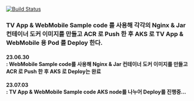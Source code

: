 [![Build Status](https://dev.azure.com/nodamen-dev/GitHub-Pipelines-Java-Docker/_apis/build/status%2Fconstant94-dev.azure-pipeline-0703?branchName=main)](https://dev.azure.com/nodamen-dev/GitHub-Pipelines-Java-Docker/_build/latest?definitionId=23&branchName=main)

### TV App & WebMobile Sample code 를 사용해 각각의 Nginx & Jar 컨테이너 도커 이미지를 만들고 ACR 로 Push 한 후 AKS 로 TV App & WebMobile 용 Pod 를 Deploy 한다.

<p>
  <h4>23.06.30<br/>
  : WebMobile Sample code를 사용해 Nginx & Jar 컨테이너 도커 이미지를 만들고 ACR 로 Push 한 후 AKS 로 Deploy는 완료</h4>
</p>

<p>
  <h4>23.07.03<br/>
  : TV App & WebMobile Sample code AKS node를 나누어 Deploy를 진행중...</h4>
</p>